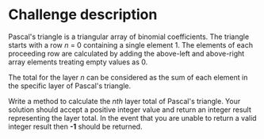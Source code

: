 # Challenge description

Pascal's triangle is a triangular array of binomial coefficients. The triangle starts with a row *n* = 0 containing a single element 1. The elements of each proceeding row are calculated by adding the above-left and above-right array elements treating empty values as 0.

The total for the layer *n* can be considered as the sum of each element in the specific layer of Pascal's triangle.

Write a method to calculate the *nth* layer total of Pascal's triangle. Your solution should accept a positive integer value and return an integer result representing the layer total. In the event that you are unable to return a valid integer result then **-1** should be returned.
